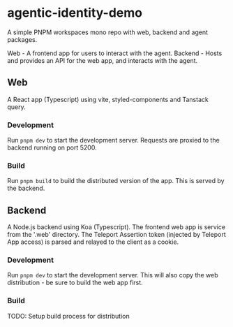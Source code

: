 # agentic-identity-demo

A simple PNPM workspaces mono repo with web, backend and agent packages.

Web - A frontend app for users to interact with the agent.
Backend - Hosts and provides an API for the web app, and interacts with the
agent.

## Web

A React app (Typescript) using vite, styled-components and Tanstack query.

### Development

Run `pnpm dev` to start the development server. Requests are proxied to the
backend running on port 5200.

### Build

Run `pnpm build` to build the distributed version of the app. This is served by
the backend.

## Backend

A Node.js backend using Koa (Typescript). The frontend web app is service from the '.web'
directory. The Teleport Assertion token (injected by Teleport App access) is
parsed and relayed to the client as a cookie.

### Development

Run `pnpm dev` to start the development server. This will also copy the web
distribution - be sure to build the web app first.

### Build

TODO: Setup build process for distribution
